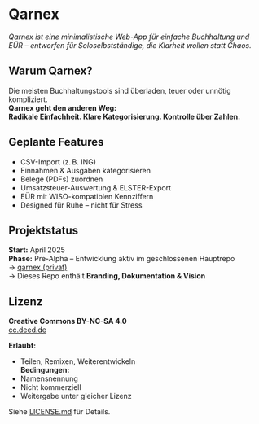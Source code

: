 # Qarnex

_Qarnex ist eine minimalistische Web-App für einfache Buchhaltung und EÜR – entworfen für Soloselbstständige, die Klarheit wollen statt Chaos._

## Warum Qarnex?

Die meisten Buchhaltungstools sind überladen, teuer oder unnötig kompliziert.  
**Qarnex geht den anderen Weg:**  
**Radikale Einfachheit. Klare Kategorisierung. Kontrolle über Zahlen.**

## Geplante Features

- CSV-Import (z. B. ING)
- Einnahmen & Ausgaben kategorisieren
- Belege (PDFs) zuordnen
- Umsatzsteuer-Auswertung & ELSTER-Export
- EÜR mit WISO-kompatiblen Kennziffern
- Designed für Ruhe – nicht für Stress

## Projektstatus

**Start:** April 2025  
**Phase:** Pre-Alpha – Entwicklung aktiv im geschlossenen Hauptrepo  
 → [qarnex (privat)](https://github.com/skimi3d/qarnex)  
 → Dieses Repo enthält **Branding, Dokumentation & Vision**

## Lizenz

**Creative Commons BY-NC-SA 4.0**  
[cc.deed.de](https://creativecommons.org/licenses/by-nc-sa/4.0/deed.de)

**Erlaubt:**
- Teilen, Remixen, Weiterentwickeln  
**Bedingungen:**
- Namensnennung  
- Nicht kommerziell  
- Weitergabe unter gleicher Lizenz

Siehe [LICENSE.md](LICENSE.md) für Details.
